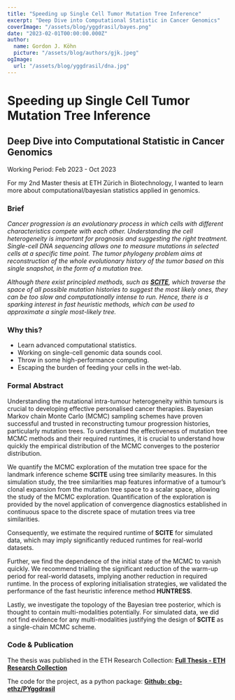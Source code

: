 ```yaml
---
title: "Speeding up Single Cell Tumor Mutation Tree Inference"
excerpt: "Deep Dive into Computational Statistic in Cancer Genomics"
coverImage: "/assets/blog/yggdrasil/bayes.png"
date: "2023-02-01T00:00:00.000Z"
author:
  name: Gordon J. Köhn
  picture: "/assets/blog/authors/gjk.jpeg"
ogImage:
  url: "/assets/blog/yggdrasil/dna.jpg"
---
```


# Speeding up Single Cell Tumor Mutation Tree Inference

## Deep Dive into Computational Statistic in Cancer Genomics

Working Period: Feb 2023 - Oct 2023

For my 2nd Master thesis at ETH Zürich in Biotechnology, I wanted to learn more about computational/bayesian statistics applied in genomics.

### Brief

*Cancer progression is an evolutionary process in which cells with different characteristics compete with each other. Understanding the cell heterogeneity is important for prognosis and suggesting the right treatment. Single-cell DNA sequencing allows one to measure mutations in selected cells at a specific time point. The tumor phylogeny problem aims at reconstruction of the whole evolutionary history of the tumor based on this single snapshot, in the form of a mutation tree.*

*Although there exist principled methods, such as **[SCITE](https://genomebiology.biomedcentral.com/articles/10.1186/s13059-016-0936-x)**, which traverse the space of all possible mutation histories to suggest the most likely ones, they can be too slow and computationally intense to run. Hence, there is a sparking interest in fast heuristic methods, which can be used to approximate a single most-likely tree.*

### Why this?

- Learn advanced computational statistics.
- Working on single-cell genomic data sounds cool.
- Throw in some high-performance computing.
- Escaping the burden of feeding your cells in the wet-lab.

### Formal Abstract

Understanding the mutational intra-tumour heterogeneity within tumours is crucial to developing effective personalised cancer therapies. Bayesian Markov chain Monte Carlo (MCMC) sampling schemes have proven successful and trusted in reconstructing tumour progression histories, particularly mutation trees. To understand the effectiveness of mutation tree MCMC methods and their required runtimes, it is crucial to understand how quickly the empirical distribution of the MCMC converges to the posterior distribution.

We quantify the MCMC exploration of the mutation tree space for the landmark inference scheme **SCITE** using tree similarity measures. In this simulation study, the tree similarities map features informative of a tumour’s clonal expansion from the mutation tree space to a scalar space, allowing the study of the MCMC exploration. Quantification of the exploration is provided by the novel application of convergence diagnostics established in continuous space to the discrete space of mutation trees via tree similarities.

Consequently, we estimate the required runtime of **SCITE** for simulated data, which may imply significantly reduced runtimes for real-world datasets.

Further, we find the dependence of the initial state of the MCMC to vanish quickly. We recommend trialling the significant reduction of the warm-up period for real-world datasets, implying another reduction in required runtime. In the process of exploring initialisation strategies, we validated the performance of the fast heuristic inference method **HUNTRESS**.

Lastly, we investigate the topology of the Bayesian tree posterior, which is thought to contain multi-modalities potentially. For simulated data, we did not find evidence for any multi-modalities justifying the design of **SCITE** as a single-chain MCMC scheme.

### Code & Publication

The thesis was published in the ETH Research Collection: **[Full Thesis - ETH Research Collection](https://www.research-collection.ethz.ch/handle/20.500.11850/642011)**

The code for the project, as a python package: **[Github: cbg-ethz/PYggdrasil](https://github.com/cbg-ethz/PYggdrasil)**
